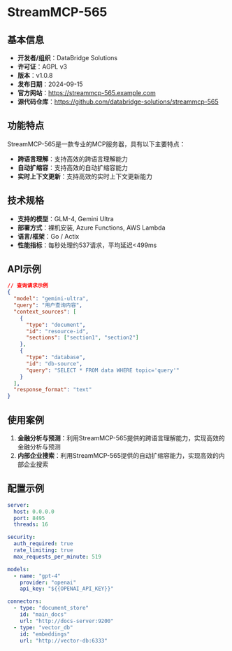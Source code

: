 # StreamMCP-565

## 基本信息

- **开发者/组织**：DataBridge Solutions
- **许可证**：AGPL v3
- **版本**：v1.0.8
- **发布日期**：2024-09-15
- **官方网站**：https://streammcp-565.example.com
- **源代码仓库**：https://github.com/databridge-solutions/streammcp-565

## 功能特点

StreamMCP-565是一款专业的MCP服务器，具有以下主要特点：

- **跨语言理解**：支持高效的跨语言理解能力
- **自动扩缩容**：支持高效的自动扩缩容能力
- **实时上下文更新**：支持高效的实时上下文更新能力


## 技术规格

- **支持的模型**：GLM-4, Gemini Ultra
- **部署方式**：裸机安装, Azure Functions, AWS Lambda
- **语言/框架**：Go / Actix
- **性能指标**：每秒处理约537请求，平均延迟<499ms

## API示例

```json
// 查询请求示例
{
  "model": "gemini-ultra",
  "query": "用户查询内容",
  "context_sources": [
    {
      "type": "document",
      "id": "resource-id",
      "sections": ["section1", "section2"]
    },
    {
      "type": "database",
      "id": "db-source",
      "query": "SELECT * FROM data WHERE topic='query'"
    }
  ],
  "response_format": "text"
}
```

## 使用案例

1. **金融分析与预测**：利用StreamMCP-565提供的跨语言理解能力，实现高效的金融分析与预测
2. **内部企业搜索**：利用StreamMCP-565提供的自动扩缩容能力，实现高效的内部企业搜索


## 配置示例

```yaml
server:
  host: 0.0.0.0
  port: 8495
  threads: 16

security:
  auth_required: true
  rate_limiting: true
  max_requests_per_minute: 519

models:
  - name: "gpt-4"
    provider: "openai"
    api_key: "${{OPENAI_API_KEY}}"

connectors:
  - type: "document_store"
    id: "main_docs"
    url: "http://docs-server:9200"
  - type: "vector_db"
    id: "embeddings"
    url: "http://vector-db:6333"
```